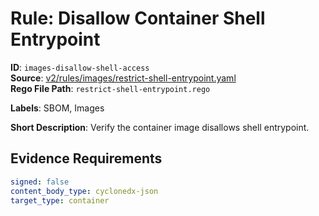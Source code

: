 # Rule: Disallow Container Shell Entrypoint

**ID**: `images-disallow-shell-access`  
**Source**: [v2/rules/images/restrict-shell-entrypoint.yaml](https://github.com/scribe-public/sample-policies/v2/rules/images/restrict-shell-entrypoint.yaml)  
**Rego File Path**: `restrict-shell-entrypoint.rego`  

**Labels**: SBOM, Images

**Short Description**: Verify the container image disallows shell entrypoint.

## Evidence Requirements

```yaml
signed: false
content_body_type: cyclonedx-json
target_type: container
```
